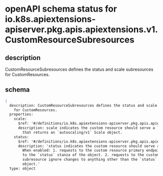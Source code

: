 # openAPI schema status for io.k8s.apiextensions-apiserver.pkg.apis.apiextensions.v1.CustomResourceSubresources

## description

CustomResourceSubresources defines the status and scale subresources for CustomResources.

## schema

```yaml
|
  description: CustomResourceSubresources defines the status and scale subresources
    for CustomResources.
  properties:
    scale:
      $ref: '#/definitions/io.k8s.apiextensions-apiserver.pkg.apis.apiextensions.v1.CustomResourceSubresourceScale'
      description: scale indicates the custom resource should serve a `/scale` subresource
        that returns an `autoscaling/v1` Scale object.
    status:
      $ref: '#/definitions/io.k8s.apiextensions-apiserver.pkg.apis.apiextensions.v1.CustomResourceSubresourceStatus'
      description: 'status indicates the custom resource should serve a `/status` subresource.
        When enabled: 1. requests to the custom resource primary endpoint ignore changes
        to the `status` stanza of the object. 2. requests to the custom resource `/status`
        subresource ignore changes to anything other than the `status` stanza of the
        object.'
  type: object

```
